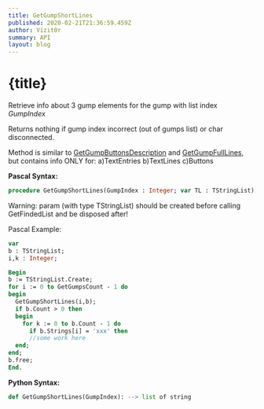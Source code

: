 ```yaml
---
title: GetGumpShortLines
published: 2020-02-21T21:36:59.459Z
author: Vizit0r
summary: API
layout: blog
---
```


# {title}

Retrieve info about 3 gump elements for the gump with list index *GumpIndex*

Returns nothing if gump index incorrect (out of gumps list) or char disconnected.

Method is similar to [GetGumpButtonsDescription](Api/GetGumpButtonsDescription) and [GetGumpFullLines](Api/GetGumpFullLines), but contains info ONLY for:
a)TextEntries
b)TextLines
c)Buttons

**Pascal Syntax:**

```pascal
procedure GetGumpShortLines(GumpIndex : Integer; var TL : TStringList);
```
Warning: param (with type TStringList) should be created before calling GetFindedList and be disposed after!  

Pascal Example:
```pascal
var 
b : TStringList; 
i,k : Integer; 

Begin 
b := TStringList.Create; 
for i := 0 to GetGumpsCount - 1 do 
begin  
  GetGumpShortLines(i,b); 
  if b.Count > 0 then
  begin
    for k := 0 to b.Count - 1 do   
      if b.Strings[i] = 'xxx' then
      //some work here  
  end; 
end;
b.free; 
End.
```

**Python Syntax:**
```python
def GetGumpShortLines(GumpIndex): --> list of string
```